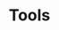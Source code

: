 ---
title: 'Tools'
breadcrumb_title: 'Tools'
layout: 'block'
meta_title: "Tools support - MultiSafepay Documentation Center"
meta_description: "In the MultiSafepay Documentation Center all relevant information regarding our Plugins and API. As well as Support pages for Payment Method, Tools and General Questions. You can also find the contact details of our Support Team and Integration Team."
logo: '/icons/Tools.svg'
short_description: 'lorem ipsumlorem ipsumlorem ipsumlorem ipsumlorem ipsumlorem ipsumlorem ipsum'
weight: 50
---